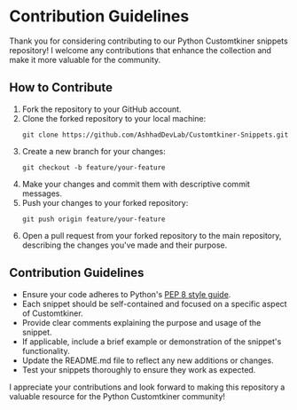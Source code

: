 # Contribution Guidelines

Thank you for considering contributing to our Python Customtkiner snippets repository! I welcome any contributions that enhance the collection and make it more valuable for the community.

## How to Contribute

1. Fork the repository to your GitHub account.
2. Clone the forked repository to your local machine:
   ```
   git clone https://github.com/AshhadDevLab/Customtkiner-Snippets.git
   ```
3. Create a new branch for your changes:
   ```
   git checkout -b feature/your-feature
   ```
4. Make your changes and commit them with descriptive commit messages.
5. Push your changes to your forked repository:
   ```
   git push origin feature/your-feature
   ```
6. Open a pull request from your forked repository to the main repository, describing the changes you've made and their purpose.

## Contribution Guidelines

- Ensure your code adheres to Python's [PEP 8 style guide](https://www.python.org/dev/peps/pep-0008/).
- Each snippet should be self-contained and focused on a specific aspect of Customtkiner.
- Provide clear comments explaining the purpose and usage of the snippet.
- If applicable, include a brief example or demonstration of the snippet's functionality.
- Update the README.md file to reflect any new additions or changes.
- Test your snippets thoroughly to ensure they work as expected.

I appreciate your contributions and look forward to making this repository a valuable resource for the Python Customtkiner community!
